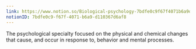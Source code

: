 ```yaml
---
link: https://www.notion.so/Biological-psychology-7bdfe0c9f67f4071b6a9d110367d6af8
notionID: 7bdfe0c9-f67f-4071-b6a9-d110367d6af8
---
```

The psychological specialty focused on the physical and chemical changes that cause, and occur in response to, behavior and mental processes.